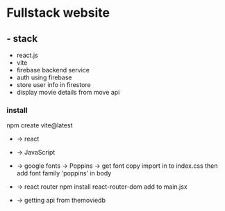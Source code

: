 # Fullstack website

## - stack

- react.js
- vite
- firebase backend service
- auth using firebase
- store user info in firestore
- display movie details from move api

### install

npm create vite@latest

- -> react
- -> JavaScript

- -> google fonts -> Poppins -> get font copy import in to index.css then add font family 'poppins' in body

- -> react router npm install react-router-dom add to main.jsx

- -> getting api from themoviedb
